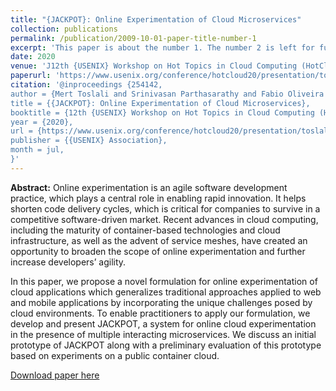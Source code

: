 ```yaml
---
title: "{JACKPOT}: Online Experimentation of Cloud Microservices"
collection: publications
permalink: /publication/2009-10-01-paper-title-number-1
excerpt: 'This paper is about the number 1. The number 2 is left for future work.'
date: 2020
venue: 'J12th {USENIX} Workshop on Hot Topics in Cloud Computing (HotCloud 20)'
paperurl: 'https://www.usenix.org/conference/hotcloud20/presentation/toslali'
citation: '@inproceedings {254142,
author = {Mert Toslali and Srinivasan Parthasarathy and Fabio Oliveira and Ayse K. Coskun},
title = {{JACKPOT}: Online Experimentation of Cloud Microservices},
booktitle = {12th {USENIX} Workshop on Hot Topics in Cloud Computing (HotCloud 20)},
year = {2020},
url = {https://www.usenix.org/conference/hotcloud20/presentation/toslali},
publisher = {{USENIX} Association},
month = jul,
}'
---
```

**Abstract:** 
Online experimentation is an agile software development practice, which plays a central role in enabling rapid innovation. It helps shorten code delivery cycles, which is critical for companies to survive in a competitive software-driven market. Recent advances in cloud computing, including the maturity of container-based technologies and cloud infrastructure, as well as the advent of service meshes, have created an opportunity to broaden the scope of online experimentation and further increase developers’ agility.

In this paper, we propose a novel formulation for online experimentation of cloud applications which generalizes traditional approaches applied to web and mobile applications by incorporating the unique challenges posed by cloud environments. To enable practitioners to apply our formulation, we develop and present JACKPOT, a system for online cloud experimentation in the presence of multiple interacting microservices. We discuss an initial prototype of JACKPOT along with a preliminary evaluation of this prototype based on experiments on a public container cloud.

[Download paper here](https://www.usenix.org/system/files/hotcloud20_paper_toslali.pdf)

 
